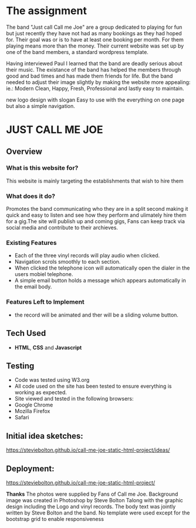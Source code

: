 
# The assignment 
The band "Just call Call me Joe" are a group dedicated to playing for fun but just recently they have not had as many bookings as they had hoped for. Their goal was or is to have at least one booking per month. For them playing means more than the money. Their current website was set up by one of the band members, a standard wordpress template.

Having interviewed Paul I learned that the band are deadly serious about their music. 
The existance of the band has helped the members through good and bad times and has made them friends for life.
But the band needed to adjust their image slightly by making the website more appealing: ie.: 
Modern Clean, Happy, Fresh, Professional and lastly easy to maintain.

new logo design with slogan
Easy to use with the everything on one page but also a simple navigation.

# JUST CALL ME JOE 
 
## Overview
 
### What is this website for?
 
This website is mainly targeting the establishments that wish to hire them
 
### What does it do?
 Promotes the band communicating who they are in a split second making it quick and easy to listen and
 see how they perform and ulimately hire them for a gig.The site will publish up and coming gigs,
 Fans can keep track via social media and contribute to their archieves.
 
### Existing Features
  - Each of the three vinyl records will play audio when clicked.
  - Navigation scrols smoothly to each section.
  - When clicked the telephone icon will automatically open the dialer in the users mobiel telephone.
  - A simple email button holds a message which appears automatically in the email body.

### Features Left to Implement
  - the record will be animated and ther will be a sliding volume button.

## Tech Used
 - **HTML**, **CSS** and **Javascript**

## Testing
 - Code was tested using W3.org
 - All code used on the site has been tested to ensure everything is working as expected.
 - Site viewed and tested in the following browsers:
 - Google Chrome
 - Mozilla Firefox
 - Safari

## Initial idea sketches:
https://steviebolton.github.io/call-me-joe-static-html-project/ideas/

## Deployment:
https://steviebolton.github.io/call-me-joe-static-html-project/

**Thanks**
The photos were supplied by Fans of Call me Joe. 
Background image was created in Photoshop by Steve Bolton
Talong with the graphic design including the Logo and vinyl records.
The body text was jointly written by Steve Bolton and the band.
No template were used except for the bootstrap grid to enable responsiveness
